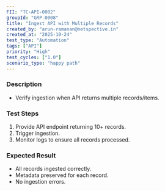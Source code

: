 ```yaml
---
FII: "TC-API-0002"
groupId: "GRP-0008"
title: "Ingest API with Multiple Records"
created_by: "arun-ramanan@netspective.in"
created_at: "2025-10-24"
test_type: "Automation"
tags: ["API"]
priority: "High"
test_cycles: ["1.0"]
scenario_type: "happy path"
---
```

### Description
- Verify ingestion when API returns multiple records/items.

### Test Steps
1. Provide API endpoint returning 10+ records.  
2. Trigger ingestion.  
3. Monitor logs to ensure all records processed.

### Expected Result
- All records ingested correctly.  
- Metadata preserved for each record.  
- No ingestion errors.
